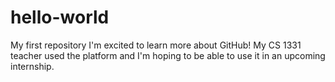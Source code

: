 # hello-world
My first repository
I'm excited to learn more about GitHub! 
My CS 1331 teacher used the platform and I'm hoping to be able to use it in an upcoming internship.
